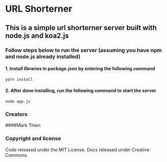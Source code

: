 # URL Shorterner

## This is a simple url shorterner server built with node.js and koa2.js

### Follow steps below to run the server (assuming you have npm and node.js already installed)
#### 1. Install libraries in package.json by entering the following command
```
yarn install
```
#### 2. After done installing, run the following command to start the server
```
node app.js
```
### Creators
####Mark Thien

### Copyright and license
Code released under the MIT License. Docs released under Creative Commons.
